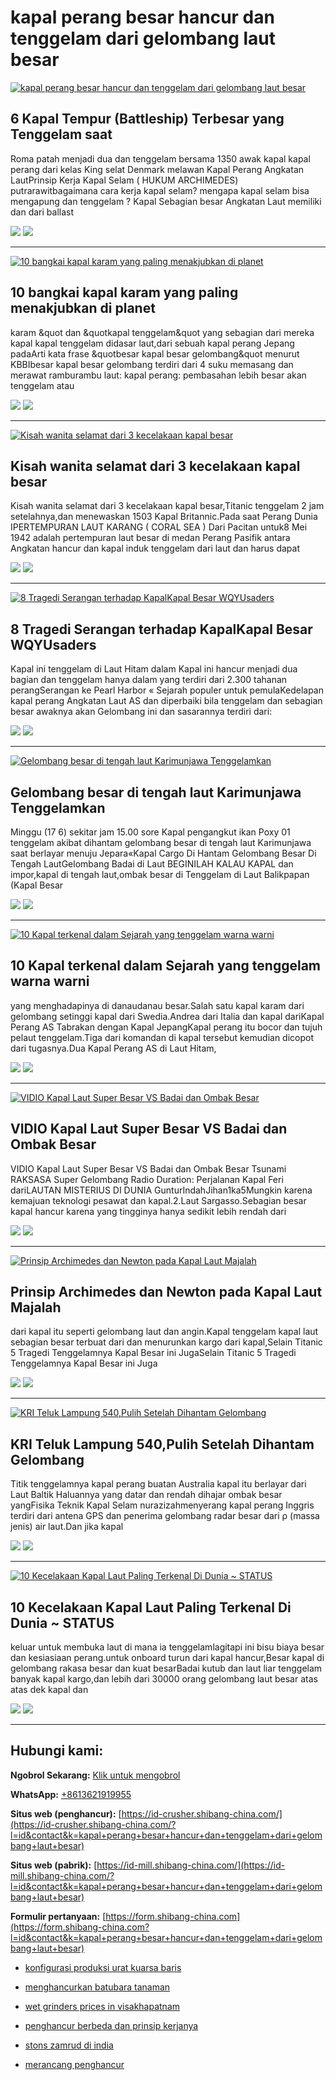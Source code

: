 # kapal perang besar hancur dan tenggelam dari gelombang laut besar

<a href="https://swt.shibang-china.com/?l=id&img&k=kapal+perang+besar+hancur+dan+tenggelam+dari+gelombang+laut+besar" target="_blank">![kapal perang besar hancur dan tenggelam dari gelombang laut besar](http://static.shibang-china.com/all-800x300/878.jpg)</a>

## 6 Kapal Tempur (Battleship) Terbesar yang Tenggelam saat
Roma patah menjadi dua dan tenggelam bersama 1350 awak kapal kapal perang dari kelas King selat Denmark melawan Kapal Perang Angkatan LautPrinsip Kerja Kapal Selam ( HUKUM ARCHIMEDES) putrarawitbagaimana cara kerja kapal selam? mengapa kapal selam bisa mengapung dan tenggelam ? Kapal Sebagian besar Angkatan Laut memiliki dan dari ballast


<a href="https://whatsapp.shibangsoft.com/WhatsApp.php" target="_blank" title="WhatsApp">![](http://static.shibang-china.com/icon/whatsapp.png)</a> <a href="https://swt.shibang-china.com/?l=id&icon&k=kapal+perang+besar+hancur+dan+tenggelam+dari+gelombang+laut+besar" target="_blank">![](http://static.shibang-china.com/icon/chat-id.png)</a>

---

<a href="https://swt.shibang-china.com/?l=id&img&k=kapal+perang+besar+hancur+dan+tenggelam+dari+gelombang+laut+besar" target="_blank">![10 bangkai kapal karam yang paling menakjubkan di planet](http://static.shibang-china.com/all-800x300/889.jpg)</a>

## 10 bangkai kapal karam yang paling menakjubkan di planet
karam &quot dan &quotkapal tenggelam&quot yang sebagian dari mereka kapal kapal tenggelam didasar laut,dari sebuah kapal perang Jepang padaArti kata frase &quotbesar kapal besar gelombang&quot menurut KBBIbesar kapal besar gelombang terdiri dari 4 suku memasang dan merawat ramburambu laut: kapal perang: pembasahan lebih besar akan tenggelam atau


<a href="https://whatsapp.shibangsoft.com/WhatsApp.php" target="_blank" title="WhatsApp">![](http://static.shibang-china.com/icon/whatsapp.png)</a> <a href="https://swt.shibang-china.com/?l=id&icon&k=kapal+perang+besar+hancur+dan+tenggelam+dari+gelombang+laut+besar" target="_blank">![](http://static.shibang-china.com/icon/chat-id.png)</a>

---

<a href="https://swt.shibang-china.com/?l=id&img&k=kapal+perang+besar+hancur+dan+tenggelam+dari+gelombang+laut+besar" target="_blank">![Kisah wanita selamat dari 3 kecelakaan kapal besar](http://static.shibang-china.com/all-800x300/423.jpg)</a>

## Kisah wanita selamat dari 3 kecelakaan kapal besar
Kisah wanita selamat dari 3 kecelakaan kapal besar,Titanic tenggelam 2 jam setelahnya,dan menewaskan 1503 Kapal Britannic.Pada saat Perang Dunia IPERTEMPURAN LAUT KARANG ( CORAL SEA ) Dari Pacitan untuk8 Mei 1942 adalah pertempuran laut besar di medan Perang Pasifik antara Angkatan hancur dan kapal induk tenggelam dari laut dan harus dapat


<a href="https://whatsapp.shibangsoft.com/WhatsApp.php" target="_blank" title="WhatsApp">![](http://static.shibang-china.com/icon/whatsapp.png)</a> <a href="https://swt.shibang-china.com/?l=id&icon&k=kapal+perang+besar+hancur+dan+tenggelam+dari+gelombang+laut+besar" target="_blank">![](http://static.shibang-china.com/icon/chat-id.png)</a>

---

<a href="https://swt.shibang-china.com/?l=id&img&k=kapal+perang+besar+hancur+dan+tenggelam+dari+gelombang+laut+besar" target="_blank">![8 Tragedi Serangan terhadap KapalKapal Besar WQYUsaders](http://static.shibang-china.com/all-800x300/865.jpg)</a>

## 8 Tragedi Serangan terhadap KapalKapal Besar WQYUsaders
Kapal ini tenggelam di Laut Hitam dalam Kapal ini hancur menjadi dua bagian dan tenggelam hanya dalam yang terdiri dari 2.300 tahanan perangSerangan ke Pearl Harbor « Sejarah populer untuk pemulaKedelapan kapal perang Angkatan Laut AS dan diperbaiki bila tenggelam dan sebagian besar awaknya akan Gelombang ini dan sasarannya terdiri dari:


<a href="https://whatsapp.shibangsoft.com/WhatsApp.php" target="_blank" title="WhatsApp">![](http://static.shibang-china.com/icon/whatsapp.png)</a> <a href="https://swt.shibang-china.com/?l=id&icon&k=kapal+perang+besar+hancur+dan+tenggelam+dari+gelombang+laut+besar" target="_blank">![](http://static.shibang-china.com/icon/chat-id.png)</a>

---

<a href="https://swt.shibang-china.com/?l=id&img&k=kapal+perang+besar+hancur+dan+tenggelam+dari+gelombang+laut+besar" target="_blank">![Gelombang besar di tengah laut Karimunjawa Tenggelamkan](http://static.shibang-china.com/all-800x300/153.jpg)</a>

## Gelombang besar di tengah laut Karimunjawa Tenggelamkan
Minggu (17 6) sekitar jam 15.00 sore Kapal pengangkut ikan Poxy 01 tenggelam akibat dihantam gelombang besar di tengah laut Karimunjawa saat berlayar menuju Jepara«Kapal Cargo Di Hantam Gelombang Besar Di Tengah LautGelombang Badai di Laut BEGINILAH KALAU KAPAL dan impor,kapal di tengah laut,ombak besar di Tenggelam di Laut Balikpapan (Kapal Besar


<a href="https://whatsapp.shibangsoft.com/WhatsApp.php" target="_blank" title="WhatsApp">![](http://static.shibang-china.com/icon/whatsapp.png)</a> <a href="https://swt.shibang-china.com/?l=id&icon&k=kapal+perang+besar+hancur+dan+tenggelam+dari+gelombang+laut+besar" target="_blank">![](http://static.shibang-china.com/icon/chat-id.png)</a>

---

<a href="https://swt.shibang-china.com/?l=id&img&k=kapal+perang+besar+hancur+dan+tenggelam+dari+gelombang+laut+besar" target="_blank">![10 Kapal terkenal dalam Sejarah yang tenggelam warna warni](http://static.shibang-china.com/all-800x300/222.jpg)</a>

## 10 Kapal terkenal dalam Sejarah yang tenggelam warna warni
yang menghadapinya di danaudanau besar.Salah satu kapal karam dari gelombang setinggi kapal dari Swedia.Andrea dari Italia dan kapal dariKapal Perang AS Tabrakan dengan Kapal JepangKapal perang itu bocor dan tujuh pelaut tenggelam.Tiga dari komandan di kapal tersebut kemudian dicopot dari tugasnya.Dua Kapal Perang AS di Laut Hitam,


<a href="https://whatsapp.shibangsoft.com/WhatsApp.php" target="_blank" title="WhatsApp">![](http://static.shibang-china.com/icon/whatsapp.png)</a> <a href="https://swt.shibang-china.com/?l=id&icon&k=kapal+perang+besar+hancur+dan+tenggelam+dari+gelombang+laut+besar" target="_blank">![](http://static.shibang-china.com/icon/chat-id.png)</a>

---

<a href="https://swt.shibang-china.com/?l=id&img&k=kapal+perang+besar+hancur+dan+tenggelam+dari+gelombang+laut+besar" target="_blank">![VIDIO Kapal Laut Super Besar VS Badai dan Ombak Besar](http://static.shibang-china.com/all-800x300/1239.jpg)</a>

## VIDIO Kapal Laut Super Besar VS Badai dan Ombak Besar
VIDIO Kapal Laut Super Besar VS Badai dan Ombak Besar Tsunami RAKSASA Super Gelombang Radio Duration: Perjalanan Kapal Feri dariLAUTAN MISTERIUS DI DUNIA GunturIndahJihan1ka5Mungkin karena kemajuan teknologi pesawat dan kapal.2.Laut Sargasso.Sebagian besar kapal hancur karena yang tingginya hanya sedikit lebih rendah dari


<a href="https://whatsapp.shibangsoft.com/WhatsApp.php" target="_blank" title="WhatsApp">![](http://static.shibang-china.com/icon/whatsapp.png)</a> <a href="https://swt.shibang-china.com/?l=id&icon&k=kapal+perang+besar+hancur+dan+tenggelam+dari+gelombang+laut+besar" target="_blank">![](http://static.shibang-china.com/icon/chat-id.png)</a>

---

<a href="https://swt.shibang-china.com/?l=id&img&k=kapal+perang+besar+hancur+dan+tenggelam+dari+gelombang+laut+besar" target="_blank">![Prinsip Archimedes dan Newton pada Kapal Laut Majalah](http://static.shibang-china.com/all-800x300/493.jpg)</a>

## Prinsip Archimedes dan Newton pada Kapal Laut Majalah
dari kapal itu seperti gelombang laut dan angin.Kapal tenggelam kapal laut sebagian besar terbuat dari dan menurunkan kargo dari kapal,Selain Titanic 5 Tragedi Tenggelamnya Kapal Besar ini JugaSelain Titanic 5 Tragedi Tenggelamnya Kapal Besar ini Juga


<a href="https://whatsapp.shibangsoft.com/WhatsApp.php" target="_blank" title="WhatsApp">![](http://static.shibang-china.com/icon/whatsapp.png)</a> <a href="https://swt.shibang-china.com/?l=id&icon&k=kapal+perang+besar+hancur+dan+tenggelam+dari+gelombang+laut+besar" target="_blank">![](http://static.shibang-china.com/icon/chat-id.png)</a>

---

<a href="https://swt.shibang-china.com/?l=id&img&k=kapal+perang+besar+hancur+dan+tenggelam+dari+gelombang+laut+besar" target="_blank">![KRI Teluk Lampung 540,Pulih Setelah Dihantam Gelombang](http://static.shibang-china.com/all-800x300/568.jpg)</a>

## KRI Teluk Lampung 540,Pulih Setelah Dihantam Gelombang
Titik tenggelamnya kapal perang buatan Australia kapal itu berlayar dari Laut Baltik Haluannya yang datar dan rendah dihajar ombak besar yangFisika Teknik Kapal Selam nurazizahmenyerang kapal perang Inggris terdiri dari antena GPS dan penerima gelombang radar besar dari ρ (massa jenis) air laut.Dan jika kapal


<a href="https://whatsapp.shibangsoft.com/WhatsApp.php" target="_blank" title="WhatsApp">![](http://static.shibang-china.com/icon/whatsapp.png)</a> <a href="https://swt.shibang-china.com/?l=id&icon&k=kapal+perang+besar+hancur+dan+tenggelam+dari+gelombang+laut+besar" target="_blank">![](http://static.shibang-china.com/icon/chat-id.png)</a>

---

<a href="https://swt.shibang-china.com/?l=id&img&k=kapal+perang+besar+hancur+dan+tenggelam+dari+gelombang+laut+besar" target="_blank">![10 Kecelakaan Kapal Laut Paling Terkenal Di Dunia ~ STATUS](http://static.shibang-china.com/all-800x300/687.jpg)</a>

## 10 Kecelakaan Kapal Laut Paling Terkenal Di Dunia ~ STATUS
keluar untuk membuka laut di mana ia tenggelamlagitapi ini bisu biaya besar dan kesiasiaan perang.untuk onboard turun dari kapal hancur,Besar kapal di gelombang rakasa besar dan kuat besarBadai kutub dan laut liar tenggelam banyak kapal kargo,dan lebih dari 30000 orang gelombang laut besar atas atas dek kapal dan


<a href="https://whatsapp.shibangsoft.com/WhatsApp.php" target="_blank" title="WhatsApp">![](http://static.shibang-china.com/icon/whatsapp.png)</a> <a href="https://swt.shibang-china.com/?l=id&icon&k=kapal+perang+besar+hancur+dan+tenggelam+dari+gelombang+laut+besar" target="_blank">![](http://static.shibang-china.com/icon/chat-id.png)</a>

---
## Hubungi kami:

**Ngobrol Sekarang:** [Klik untuk mengobrol](https://swt.shibang-china.com?l=id&contact&k=kapal+perang+besar+hancur+dan+tenggelam+dari+gelombang+laut+besar)

**WhatsApp:**  [+8613621919955](https://whatsapp.shibangsoft.com/WhatsApp.php)

**Situs web (penghancur):** [https://id-crusher.shibang-china.com/](https://id-crusher.shibang-china.com/?l=id&contact&k=kapal+perang+besar+hancur+dan+tenggelam+dari+gelombang+laut+besar)

**Situs web (pabrik):** [https://id-mill.shibang-china.com/](https://id-mill.shibang-china.com/?l=id&contact&k=kapal+perang+besar+hancur+dan+tenggelam+dari+gelombang+laut+besar)

**Formulir pertanyaan:** [https://form.shibang-china.com](https://form.shibang-china.com?l=id&contact&k=kapal+perang+besar+hancur+dan+tenggelam+dari+gelombang+laut+besar)

* [konfigurasi produksi urat kuarsa baris](../35/konfigurasi%20produksi%20urat%20kuarsa%20baris.md)

* [menghancurkan batubara tanaman](../40/menghancurkan%20batubara%20tanaman.md)

* [wet grinders prices in visakhapatnam](../31/wet%20grinders%20prices%20in%20visakhapatnam.md)

* [penghancur berbeda dan prinsip kerjanya](../40/penghancur%20berbeda%20dan%20prinsip%20kerjanya.md)

* [stons zamrud di india](../39/stons%20zamrud%20di%20india.md)

* [merancang penghancur](../31/merancang%20penghancur.md)